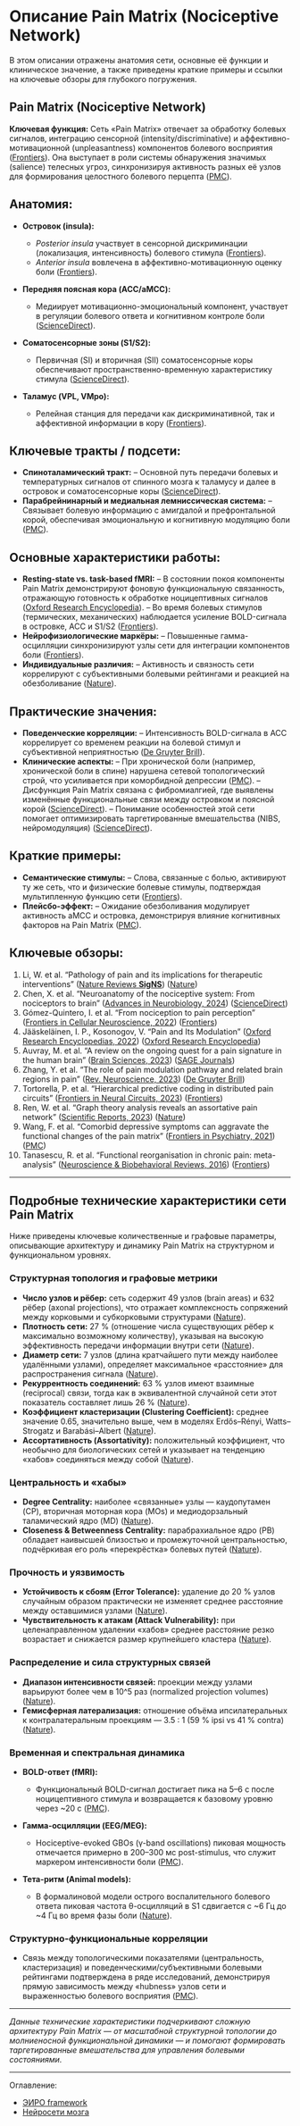 # Описание Pain Matrix (Nociceptive Network)  

В этом описании отражены анатомия сети, основные её функции и клиническое значение, а также приведены краткие примеры и ссылки на ключевые обзоры для глубокого погружения.

## **Pain Matrix (Nociceptive Network)**

**Ключевая функция:**
Сеть «Pain Matrix» отвечает за обработку болевых сигналов, интеграцию сенсорной (intensity/discriminative) и аффективно-мотивационной (unpleasantness) компонентов болевого восприятия ([Frontiers][1]). Она выступает в роли системы обнаружения значимых (salience) телесных угроз, синхронизируя активность разных её узлов для формирования целостного болевого перцепта ([PMC][2]).

## **Анатомия:**

* **Островок (insula):**

  * *Posterior insula* участвует в сенсорной дискриминации (локализация, интенсивность) болевого стимула ([Frontiers][1]).
  * *Anterior insula* вовлечена в аффективно-мотивационную оценку боли ([Frontiers][1]).
* **Передняя поясная кора (ACC/aMCC):**

  * Медиирует мотивационно-эмоциональный компонент, участвует в регуляции болевого ответа и когнитивном контроле боли ([ScienceDirect][3]).
* **Соматосенсорные зоны (S1/S2):**

  * Первичная (SI) и вторичная (SII) соматосенсорные коры обеспечивают пространственно-временную характеристику стимула ([ScienceDirect][3]).
* **Таламус (VPL, VMpo):**

  * Релейная станция для передачи как дискриминативной, так и аффективной информации в кору ([Frontiers][1]).

## **Ключевые тракты / подсети:**

* **Спиноталамический тракт:**
  – Основной путь передачи болевых и температурных сигналов от спинного мозга к таламусу и далее в островок и соматосенсорные коры ([ScienceDirect][3]).
* **Парабрейнинарный и медиальная лемниссическая система:**
  – Связывает болевую информацию с амигдалой и префронтальной корой, обеспечивая эмоциональную и когнитивную модуляцию боли ([PMC][2]).

## **Основные характеристики работы:**

* **Resting-state vs. task-based fMRI:**
  – В состоянии покоя компоненты Pain Matrix демонстрируют фоновую функциональную связанность, отражающую готовность к обработке ноцицептивных сигналов ([Oxford Research Encyclopedia][4]).
  – Во время болевых стимулов (термических, механических) наблюдается усиление BOLD-сигнала в островке, ACC и S1/S2 ([Frontiers][1]).
* **Нейрофизиологические маркёры:**
  – Повышенные гамма-осцилляции синхронизируют узлы сети для интеграции компонентов боли ([Frontiers][5]).
* **Индивидуальные различия:**
  – Активность и связность сети коррелируют с субъективными болевыми рейтингами и реакцией на обезболивание ([Nature][6]).

## **Практические значения:**

* **Поведенческие корреляции:**
  – Интенсивность BOLD-сигнала в ACC коррелирует со временем реакции на болевой стимул и субъективной неприятностью ([De Gruyter Brill][7]).
* **Клинические аспекты:**
  – При хронической боли (например, хронической боли в спине) нарушена сетевой топологический строй, что усиливается при коморбидной депрессии ([PMC][8]).
  – Дисфункция Pain Matrix связана с фибромиалгией, где выявлены изменённые функциональные связи между островком и поясной корой ([ScienceDirect][9]).
  – Понимание особенностей этой сети помогает оптимизировать таргетированные вмешательства (NIBS, нейромодуляция) ([ScienceDirect][10]).

## **Краткие примеры:**

* **Семантические стимулы:**
  – Слова, связанные с болью, активируют ту же сеть, что и физические болевые стимулы, подтверждая мультипленную функцию сети ([Frontiers][1]).
* **Плейсбо-эффект:**
  – Ожидание обезболивания модулирует активность aMCC и островка, демонстрируя влияние когнитивных факторов на Pain Matrix ([PMC][2]).

## **Ключевые обзоры:**

1. Li, W. et al. “Pathology of pain and its implications for therapeutic interventions” ([Nature Reviews **SigNS**](https://www.nature.com/articles/s41392-024-01845-w)) ([Nature][11])
2. Chen, X. et al. “Neuroanatomy of the nociceptive system: From nociceptors to brain” ([Advances in Neurobiology, 2024](https://www.sciencedirect.com/science/article/pii/S0074774224001235)) ([ScienceDirect][3])
3. Gómez-Quintero, I. et al. “From nociception to pain perception” ([Frontiers in Cellular Neuroscience, 2022](https://www.frontiersin.org/articles/10.3389/fncel.2022.972827/full)) ([Frontiers][5])
4. Jääskeläinen, I. P., Kosonogov, V. “Pain and Its Modulation” ([Oxford Research Encyclopedias, 2022](https://oxfordre.com/neuroscience/display/10.1093/acrefore/9780190264086.001.0001/acrefore-9780190264086-e-369)) ([Oxford Research Encyclopedia][4])
5. Auvray, M. et al. “A review on the ongoing quest for a pain signature in the human brain” ([Brain Sciences, 2023](https://journals.sagepub.com/doi/10.26599/BSA.2019.9050024)) ([SAGE Journals][12])
6. Zhang, Y. et al. “The role of pain modulation pathway and related brain regions in pain” ([Rev. Neuroscience, 2023](https://www.degruyter.com/document/doi/10.1515/revneuro-2023-0037/html?lang=en)) ([De Gruyter Brill][7])
7. Tortorella, P. et al. “Hierarchical predictive coding in distributed pain circuits” ([Frontiers in Neural Circuits, 2023](https://www.frontiersin.org/journals/neural-circuits/articles/10.3389/fncir.2023.1073537/full)) ([Frontiers][13])
8. Ren, W. et al. “Graph theory analysis reveals an assortative pain network” ([Scientific Reports, 2023](https://www.nature.com/articles/s41598-023-49458-7)) ([Nature][6])
9. Wang, F. et al. “Comorbid depressive symptoms can aggravate the functional changes of the pain matrix” ([Frontiers in Psychiatry, 2021](https://www.ncbi.nlm.nih.gov/pmc/articles/PMC9340779/)) ([PMC][8])
10. Tanasescu, R. et al. “Functional reorganisation in chronic pain: meta-analysis” ([Neuroscience & Biobehavioral Reviews, 2016](https://doi.org/10.1016/j.neubiorev.2016.04.001)) ([Frontiers][14])



[1]: https://www.frontiersin.org/journals/neuroscience/articles/10.3389/fnins.2023.1234286/full "Words hurt: common and distinct neural substrates underlying ..."
[2]: https://pmc.ncbi.nlm.nih.gov/articles/PMC9492445/ "From nociception to pain perception, possible implications of ..."
[3]: https://www.sciencedirect.com/science/article/pii/S0074774224001235 "Neuroanatomy of the nociceptive system: From nociceptors to brain ..."
[4]: https://oxfordre.com/neuroscience/display/10.1093/acrefore/9780190264086.001.0001/acrefore-9780190264086-e-369?d=%2F10.1093%2Facrefore%2F9780190264086.001.0001%2Facrefore-9780190264086-e-369&p=emailA4FN9i9KInuVM "Pain and Its Modulation - Oxford Research Encyclopedias"
[5]: https://www.frontiersin.org/articles/10.3389/fncel.2022.972827/full "From nociception to pain perception, possible implications of ..."
[6]: https://www.nature.com/articles/s41598-023-49458-7 "Graph theory analysis reveals an assortative pain network ... - Nature"
[7]: https://www.degruyter.com/document/doi/10.1515/revneuro-2023-0037/html?lang=en "The role of pain modulation pathway and related brain regions in pain"
[8]: https://pmc.ncbi.nlm.nih.gov/articles/PMC9340779/ "Comorbid depressive symptoms can aggravate the functional ..."
[9]: https://www.sciencedirect.com/science/article/pii/S0022395625000561 "Fibromyalgia and the painful self: A meta-analysis of resting-state ..."
[10]: https://www.sciencedirect.com/science/article/pii/S1878747923018949 "Brain stimulation targets for chronic pain: Insights from meta ..."
[11]: https://www.nature.com/articles/s41392-024-01845-w "Pathology of pain and its implications for therapeutic interventions"
[12]: https://journals.sagepub.com/doi/10.26599/BSA.2019.9050024 "A review on the ongoing quest for a pain signature in the human brain"
[13]: https://www.frontiersin.org/journals/neural-circuits/articles/10.3389/fncir.2023.1073537/full "Hierarchical predictive coding in distributed pain circuits - Frontiers"
[14]: https://www.frontiersin.org/journals/neuroscience/articles/10.3389/fnins.2021.684926/full "Effects of Chronic Pain Treatment on Altered Functional ... - Frontiers"


--- 


## Подробные технические характеристики сети Pain Matrix

Ниже приведены ключевые количественные и графовые параметры, описывающие архитектуру и динамику Pain Matrix на структурном и функциональном уровнях.

### Структурная топология и графовые метрики

* **Число узлов и рёбер:** сеть содержит 49 узлов (brain areas) и 632 рёбер (axonal projections), что отражает комплексность сопряжений между корковыми и субкорковыми структурами ([Nature][15]).
* **Плотность сети:** 27 % (отношение числа существующих рёбер к максимально возможному количеству), указывая на высокую эффективность передачи информации внутри сети ([Nature][15]).
* **Диаметр сети:** 7 узлов (длина кратчайшего пути между наиболее удалёнными узлами), определяет максимальное «расстояние» для распространения сигнала ([Nature][15]).
* **Рекуррентность соединений:** 63 % узлов имеют взаимные (reciprocal) связи, тогда как в эквивалентной случайной сети этот показатель составляет лишь 26 % ([Nature][15]).
* **Коэффициент кластеризации (Clustering Coefficient):** среднее значение 0.65, значительно выше, чем в моделях Erdős–Rényi, Watts–Strogatz и Barabási–Albert ([Nature][15]).
* **Ассортативность (Assortativity):** положительный коэффициент, что необычно для биологических сетей и указывает на тенденцию «хабов» соединяться между собой ([Nature][15]).

### Центральность и «хабы»

* **Degree Centrality:** наиболее «связанные» узлы — каудопутамен (CP), вторичная моторная кора (MOs) и медиодорзальный таламический ядро (MD) ([Nature][15]).
* **Closeness & Betweenness Centrality:** парабрахиальное ядро (PB) обладает наивысшей близостью и промежуточной центральностью, подчёркивая его роль «перекрёстка» болевых путей ([Nature][15]).

### Прочность и уязвимость

* **Устойчивость к сбоям (Error Tolerance):** удаление до 20 % узлов случайным образом практически не изменяет среднее расстояние между оставшимися узлами ([Nature][15]).
* **Чувствительность к атакам (Attack Vulnerability):** при целенаправленном удалении «хабов» среднее расстояние резко возрастает и снижается размер крупнейшего кластера ([Nature][15]).

### Распределение и сила структурных связей

* **Диапазон интенсивности связей:** проекции между узлами варьируют более чем в 10^5 раз (normalized projection volumes) ([Nature][15]).
* **Гемисферная латерализация:** отношение объёма ипсилатеральных к контралатеральным проекциям — 3.5 : 1 (59 % ipsi vs 41 % contra) ([Nature][15]).

### Временная и спектральная динамика

* **BOLD-ответ (fMRI):**

  * Функциональный BOLD-сигнал достигает пика на 5–6 с после ноцицептивного стимула и возвращается к базовому уровню через \~20 с ([PMC][16]).
* **Гамма-осцилляции (EEG/MEG):**

  * Нociceptive-evoked GBOs (γ-band oscillations) пиковая мощность отмечается примерно в 200–300 мс post-stimulus, что служит маркером интенсивности боли ([PMC][17]).
* **Тета-ритм (Animal models):**

  * В формалиновой модели острого воспалительного болевого ответа пиковая частота θ-осцилляций в S1 сдвигается с \~6 Гц до \~4 Гц во время фазы боли ([Nature][18]).

### Структурно-функциональные корреляции

* Связь между топологическими показателями (центральность, кластеризация) и поведенческими/субъективными болевыми рейтингами подтверждена в ряде исследований, демонстрируя прямую зависимость между «hubness» узлов сети и выраженностью болевого восприятия ([PMC][19]).

---

*Данные технические характеристики подчеркивают сложную архитектуру Pain Matrix — от масштабной структурной топологии до молниеносной функциональной динамики — и помогают формировать таргетированные вмешательства для управления болевыми состояниями.*

[15]: https://www.nature.com/articles/s41598-023-49458-7 "Graph theory analysis reveals an assortative pain network vulnerable to attacks | Scientific Reports"
[16]: https://pmc.ncbi.nlm.nih.gov/articles/PMC9606166/ "Neuroimaging Assessment of Pain - PMC - PubMed Central"
[17]: https://pmc.ncbi.nlm.nih.gov/articles/PMC7178916/ "The Neural Origin of Nociceptive-Induced Gamma-Band Oscillations"
[18]: https://www.nature.com/articles/s41598-021-81067-0 "Dynamics of neuronal oscillations underlying nociceptive response ..."
[19]: https://pmc.ncbi.nlm.nih.gov/articles/PMC6856436/ "Whole-brain functional network disruption in chronic pain with disc ..."



---


Оглавление:

- [ЭИРО framework](/README.md)
- [Нейросети мозга](/brain-networks/README.md)



